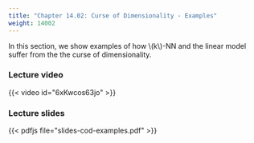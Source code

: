 ```yaml
---
title: "Chapter 14.02: Curse of Dimensionality - Examples"
weight: 14002
---
```

In this section, we show examples of how \\(k\\)-NN and the linear model suffer from the the curse of dimensionality. 

<!--more-->

### Lecture video

{{< video id="6xKwcos63jo" >}}

### Lecture slides

{{< pdfjs file="slides-cod-examples.pdf" >}}
